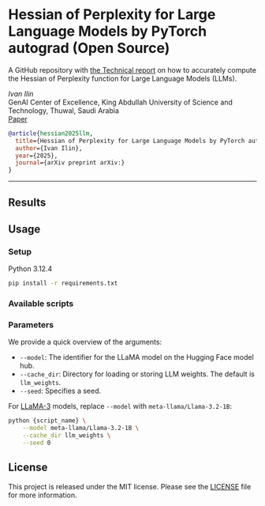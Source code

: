 # Hessian of Perplexity for Large Language Models by PyTorch autograd (Open Source)
A GitHub repository with [the Technical report]() on how to accurately compute the Hessian of Perplexity function for Large Language Models (LLMs).

*Ivan Ilin*<br>
GenAI Center of Excellence, King Abdullah University of Science and Technology, Thuwal, Saudi Arabia<br>
[Paper](link)

```bibtex
@article{hessian2025llm,
  title={Hessian of Perplexity for Large Language Models by PyTorch autograd (Open Source)}, 
  author={Ivan Ilin},
  year={2025},
  journal={arXiv preprint arXiv:}
}
```

---

## Results

## Usage

### Setup
Python 3.12.4
```sh
pip install -r requirements.txt
```
### Available scripts

### Parameters
We provide a quick overview of the arguments:  
- `--model`: The identifier for the LLaMA model on the Hugging Face model hub.
- `--cache_dir`: Directory for loading or storing LLM weights. The default is `llm_weights`.
- `--seed`: Specifies a seed.

For [LLaMA-3](https://ai.meta.com/llama/) models, replace `--model` with `meta-llama/Llama-3.2-1B`:
```sh 
python {script_name} \
    --model meta-llama/Llama-3.2-1B \
    --cache_dir llm_weights \
    --seed 0
```

## License
This project is released under the MIT license. Please see the [LICENSE](LICENSE) file for more information.